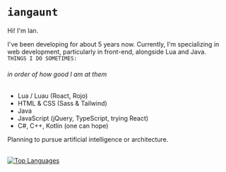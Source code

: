 # `iangaunt`

Hi! I'm Ian. 

I've been developing for about 5 years now. Currently, I'm specializing in web development, particularly in front-end, alongside Lua and Java. 
<br>`THINGS I DO SOMETIMES:` 
###### in order of how good I am at them
* Lua / Luau (Roact, Rojo)
* HTML & CSS (Sass & Tailwind)
* Java
* JavaScript (jQuery, TypeScript, trying React)
* C#, C++, Kotlin (one can hope)

Planning to pursue artificial intelligence or architecture. 

<br>[![Top Languages](https://github-readme-stats.vercel.app/api/top-langs/?username=iangaunt&theme=github_dark&layout=compact&hide=cmake,swift,objective-c,Vim+script,powershell&langs_count=8)](https://github.com/anuraghazra/github-readme-stats)
